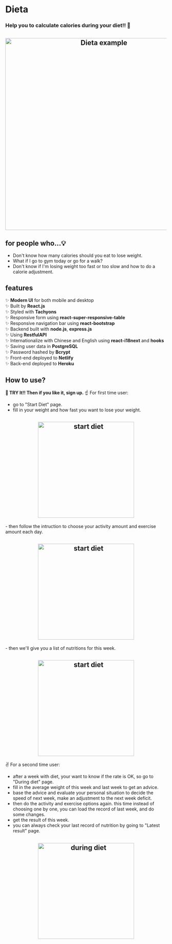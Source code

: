 # Dieta
### Help you to calculate calories during your diet!! 🍱

<h2 align="center">
  <img src="example/Dieta_screenshot.png" alt="Dieta example" width="600px" />
  <br>
</h2>

## for people who...💡

- Don't know how many calories should you eat to lose weight.
- What if I go to gym today or go for a walk? 
- Don't know if I'm losing weight too fast or too slow and how to do a calorie adjustment.

## features

✨ **Modern UI** for both mobile and desktop\
✨ Built by **React.js**\
✨ Styled with **Tachyons**\
✨ Responsive form using **react-super-responsive-table**\
✨ Responsive navigation bar using **react-bootstrap**\
✨ Backend built with **node.js**, **express.js**\
✨ Using **RestfulAPI**\
✨ Internationalize with Chinese and English using **react-i18next** and **hooks**\
✨ Saving user data in **PostgreSQL**\
✨ Password hashed by **Bcrypt**\
✨ Front-end deployed to **Netlify**\
✨ Back-end deployed to **Heroku**


## How to use? 

**🎯 TRY It!! Then if you like it, sign up.**
☝ For first time user:
- go to "Start Diet" page.
- fill in your weight and how fast you want to lose your weight.
<h2 align="center">
  <img src="example/Dieta_calculate.png" alt="start diet" width="300px" />
  <br>
</h2>
- then follow the intruction to choose your activity amount and exercise amount each day.
<h2 align="center">
  <img src="example/Dieta_activity.png" alt="start diet" width="300px" />
  <br>
</h2>
- then we'll give you a list of nutritions for this week.
<h2 align="center">
  <img src="example/Dieta_nutrition.png" alt="start diet" width="300px" />
  <br>
</h2>

✌ For a second time user:
- after a week with diet, your want to know if the rate is OK, so go to "During diet" page.
- fill in the average weight of this week and last week to get an advice.
- base the advice and evaluate your personal situation to decide the speed of next week, make an adjustment to the next week deficit.
- then do the activity and exercise options again. this time instead of choosing one by one, you can load the record of last week, and do some changes.
- get the result of this week.
- you can always check your last record of nutrition by going to "Latest result" page.

<h2 align="center">
  <img src="example/Dieta_during_diet.png" alt="during diet" width="300px" />
  <br>
</h2>

